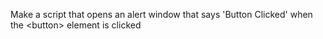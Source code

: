 
Make a script that opens an alert window that says 'Button Clicked' when the &lt;button&gt; element is clicked
